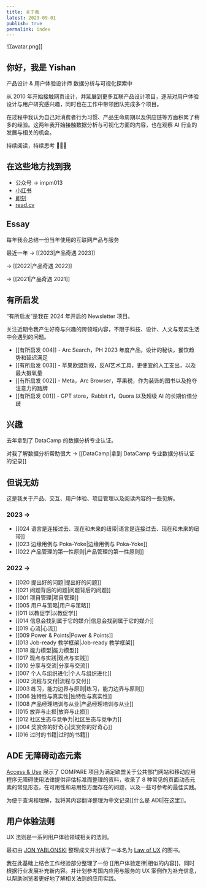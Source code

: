 ```yaml
---
title: 关于我
latest: 2023-09-01
publish: true
permalink: index
---
```

![[avatar.png]]

## 你好，我是 Yishan

产品设计 & 用户体验设计师
数据分析与可视化探索中

从 2010 年开始接触网页设计，并延展到更多互联产品设计项目，逐渐对用户体验设计与用户研究感兴趣，同时也在工作中带领团队完成多个项目。

在过程中我认为自己对消费者行为习惯、产品生命周期以及供应链等方面积累了稍多的经验。这两年我开始接触数据分析与可视化方面的内容，也在观察 AI 行业的发展与相关的机会。 

持续阅读，持续思考 🙆🏻‍♂️

## 在这些地方找到我

- 公众号 → impm013
- [小红书](https://www.xiaohongshu.com/user/profile/5c0cd528f7e8b95f0e136e35)
- [即刻](https://okjk.co/EDH2Nb)
- [read.cv](https://read.cv/liyishan)

## Essay

每年我会总结一份当年使用的互联网产品与服务

最近一年 → [[2023|产品奇遇 2023]]

→ [[2022|产品奇遇 2022]]

→ [[2021|产品奇遇 2021]]

## 有所启发

“有所启发”是我在 2024 年开启的 Newsletter 项目。

关注近期令我产生好奇与兴趣的跨领域内容，不限于科技、设计、人文与现实生活中会遇到的问题。

- [[有所启发 004]] - Arc Search，PH 2023 年度产品，设计的秘诀，餐饮趋势和延迟满足
- [[有所启发 003]] - 苹果欧盟新规，反AI艺术工具，更便宜的人工支出，以及最大摄氧量
-  [[有所启发 002]] - Meta，Arc Browser，苹果税，作为装饰的图书以及抢夺注意力的路牌
-  [[有所启发 001]] - GPT store，Rabbit r1，Quora 以及超级 AI 的长期价值分歧

## 兴趣

去年拿到了 DataCamp 的数据分析专业认证。

对我了解数据分析帮助很大 → [[DataCamp|拿到 DataCamp 专业数据分析认证的记录]]

## 但说无妨

这是我关于产品、交互、用户体验、项目管理以及阅读内容的一些见解。

### 2023 →

- [[024 语言是连接过去、现在和未来的纽带|语言是连接过去、现在和未来的纽带]]
- [[023 边缘用例与 Poka-Yoke|边缘用例与 Poka-Yoke]]
- [[022 产品管理的第一性原则|产品管理的第一性原则]]
### 2022 →

- [[020 提出好的问题|提出好的问题]]
- [[021 问题背后的问题|问题背后的问题]]
- [[001 项目管理|项目管理]]
- [[005 用户与策略|用户与策略]]
- [[011 以教促学|以教促学]]
- [[014 信息会找到属于它的媒介|信息会找到属于它的媒介]]
- [[019 心流|心流]]
- [[009 Power & Points|Power & Points]]
- [[013 Job-ready 教学框架|Job-ready 教学框架]]
- [[018 能力模型|能力模型]]
- [[017 观点与实践|观点与实践]]
- [[010 分享与交流|分享与交流]]
- [[007 个人与组织进化|个人与组织进化]]
- [[002 流程与交付|流程与交付]]
- [[003 练习，能力边界与原则|练习，能力边界与原则]]
- [[006 独特性与真实性|独特性与真实性]]
- [[008 产品经理培训与从业|产品经理培训与从业]]
- [[015 放弃与止损|放弃与止损]]
- [[012 社区生态与竞争力|社区生态与竞争力]]
- [[004 奖赏你的好奇心|奖赏你的好奇心]]
- [[016 过时的书籍|过时的书籍]]

## ADE 无障碍动态元素

[Access & Use](https://accessuse.eu/en/) 展示了 COMPARE 项目为满足欧盟关于公共部门网站和移动应用程序无障碍使用法律提供评估标准而整理的资料，收录了 8 种常见的页面动态元素的常见形态，在可用性和易用性方面存在的问题，以及一些可参考的最佳实践。

为便于查询和理解，我将其内容翻译整理为中文记录[[什么是 ADE|在这里]]。

## 用户体验法则

UX 法则是一系列用户体验领域相关的法则。

最初由 [JON YABLONSKI](https://jonyablonski.com/) 整理成文并出版了一本名为 [Law of UX](https://jonyablonski.com/articles/2020/laws-of-ux-book/) 的图书。

我在此基础上结合工作经验部分整理了一份 [[用户体验定律|相似的内容]]，同时根据行业发展补充新内容。并计划参考国内应用与服务的 UX 案例作为补充信息，以帮助浏览者更好地了解相关法则的应用实践。
